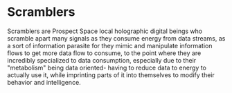 # Scramblers

Scramblers are Prospect Space local holographic digital beings who scramble apart many signals as they consume energy from data streams, as a sort of information parasite for they mimic and manipulate information flows to get more data flow to consume, to the point where they are incredibly specialized to data consumption, especially due to their "metabolism" being data oriented- having to reduce data to energy to actually use it, while imprinting parts of it into themselves to modify their behavior and intelligence.  
